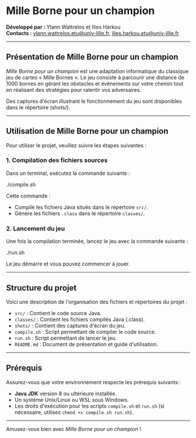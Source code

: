 # Mille Borne pour un champion

**Développé par :** Ylann Wattrelos et Ilies Harkou  
**Contacts :** ylann.wattrelos.etu@univ-lille.fr, ilies.harkou.etu@univ-lille.fr

---

## Présentation de Mille Borne pour un champion

_Mille Borne pour un champion_ est une adaptation informatique du classique jeu de cartes « Mille Bornes ». Le jeu consiste à parcourir une distance de 1000 bornes en gérant les obstacles et événements sur votre chemin tout en réalisant des stratégies pour ralentir vos adversaires.

Des captures d'écran illustrant le fonctionnement du jeu sont disponibles dans le répertoire (shots/).

---

## Utilisation de Mille Borne pour un champion

Pour utiliser le projet, veuillez suivre les étapes suivantes :

### 1. Compilation des fichiers sources

Dans un terminal, exécutez la commande suivante :

./compile.sh


Cette commande :

- Compile les fichiers Java situés dans le répertoire `src/`.
- Génère les fichiers `.class` dans le répertoire `classes/`.

### 2. Lancement du jeu

Une fois la compilation terminée, lancez le jeu avec la commande suivante :

./run.sh

Le jeu démarre et vous pouvez commencer à jouer.

---

## Structure du projet

Voici une description de l'organisation des fichiers et répertoires du projet :

- `src/` : Contient le code source Java.
- `classes/` : Contient les fichiers compilés Java (.class).
- `shots/` : Contient des captures d'écran du jeu.
- `compile.sh` : Script permettant de compiler le code source.
- `run.sh` : Script permettant de lancer le jeu.
- `README.md` : Document de présentation et guide d'utilisation.

---

## Prérequis

Assurez-vous que votre environnement respecte les prérequis suivants :

- **Java JDK** version 8 ou ultérieure installée.
- Un système Unix/Linux ou WSL sous Windows.
- Les droits d'exécution pour les scripts `compile.sh` et `run.sh` (si nécessaire, utilisez `chmod +x compile.sh run.sh`).

---

Amusez-vous bien avec _Mille Borne pour un champion_ !
